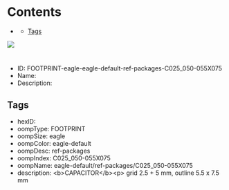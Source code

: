 



Contents
========

* [](#)
	* [Tags](#tags)
  
![][im]
# 

- ID: FOOTPRINT-eagle-eagle-default-ref-packages-C025_050-055X075
- Name: 
- Description: 

## Tags

- hexID: 
- oompType: FOOTPRINT
- oompSize: eagle
- oompColor: eagle-default
- oompDesc: ref-packages
- oompIndex: C025_050-055X075
- oompName: eagle-default/ref-packages/C025_050-055X075
- description: &lt;b&gt;CAPACITOR&lt;/b&gt;&lt;p&gt;&#xD;
grid 2.5 + 5 mm, outline 5.5 x 7.5 mm



[im]: image.png
